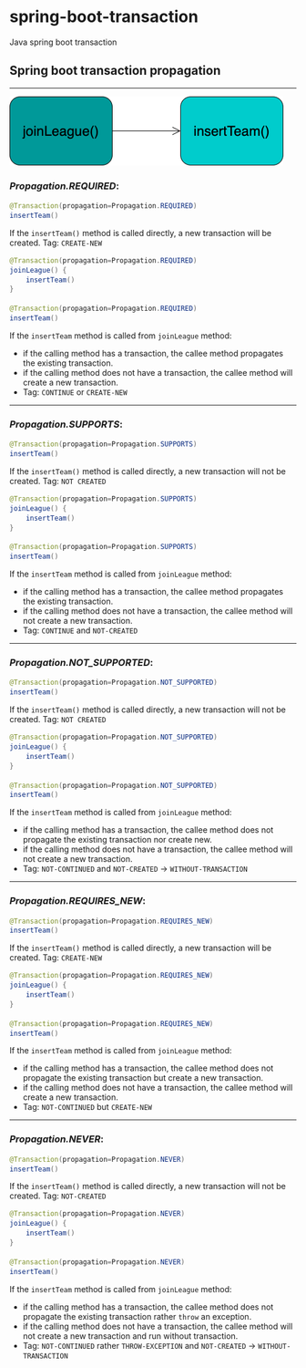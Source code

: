 # spring-boot-transaction
Java spring boot transaction

## Spring boot transaction propagation
---
![spring-boot-transaction](https://github.com/chowdhury18/spring-boot-transaction/blob/master/Diagrams/spring-transaction.png)
### ***Propagation.REQUIRED***:
```java
@Transaction(propagation=Propagation.REQUIRED)
insertTeam()
```
If the `insertTeam()` method is called directly, a new transaction will be created. Tag: `CREATE-NEW`

```java
@Transaction(propagation=Propagation.REQUIRED)
joinLeague() {
    insertTeam()
}

@Transaction(propagation=Propagation.REQUIRED)
insertTeam()
```
If the `insertTeam` method is called from `joinLeague` method:
- if the calling method has a transaction, the callee method propagates the existing transaction.
- if the calling method does not have a transaction, the callee method will create a new transaction.
- Tag: `CONTINUE` or `CREATE-NEW`

---
### ***Propagation.SUPPORTS***:
```java
@Transaction(propagation=Propagation.SUPPORTS)
insertTeam()
```
If the `insertTeam()` method is called directly, a new transaction will not be created. Tag: `NOT CREATED`

```java
@Transaction(propagation=Propagation.SUPPORTS)
joinLeague() {
    insertTeam()
}

@Transaction(propagation=Propagation.SUPPORTS)
insertTeam()
```
If the `insertTeam` method is called from `joinLeague` method:
- if the calling method has a transaction, the callee method propagates the existing transaction.
- if the calling method does not have a transaction, the callee method will not create a new transaction.
- Tag: `CONTINUE` and `NOT-CREATED`

---

### ***Propagation.NOT_SUPPORTED***:
```java
@Transaction(propagation=Propagation.NOT_SUPPORTED)
insertTeam()
```
If the `insertTeam()` method is called directly, a new transaction will not be created. Tag: `NOT CREATED`

```java
@Transaction(propagation=Propagation.NOT_SUPPORTED)
joinLeague() {
    insertTeam()
}

@Transaction(propagation=Propagation.NOT_SUPPORTED)
insertTeam()
```
If the `insertTeam` method is called from `joinLeague` method:
- if the calling method has a transaction, the callee method does not propagate the existing transaction nor create new.
- if the calling method does not have a transaction, the callee method will not create a new transaction.
- Tag: `NOT-CONTINUED` and `NOT-CREATED` -> `WITHOUT-TRANSACTION`

---

### ***Propagation.REQUIRES_NEW***:
```java
@Transaction(propagation=Propagation.REQUIRES_NEW)
insertTeam()
```
If the `insertTeam()` method is called directly, a new transaction will be created. Tag: `CREATE-NEW`

```java
@Transaction(propagation=Propagation.REQUIRES_NEW)
joinLeague() {
    insertTeam()
}

@Transaction(propagation=Propagation.REQUIRES_NEW)
insertTeam()
```
If the `insertTeam` method is called from `joinLeague` method:
- if the calling method has a transaction, the callee method does not propagate the existing transaction but create a new transaction.
- if the calling method does not have a transaction, the callee method will create a new transaction.
- Tag: `NOT-CONTINUED` but `CREATE-NEW`

---

### ***Propagation.NEVER***:
```java
@Transaction(propagation=Propagation.NEVER)
insertTeam()
```
If the `insertTeam()` method is called directly, a new transaction will not be created. Tag: `NOT-CREATED`

```java
@Transaction(propagation=Propagation.NEVER)
joinLeague() {
    insertTeam()
}

@Transaction(propagation=Propagation.NEVER)
insertTeam()
```
If the `insertTeam` method is called from `joinLeague` method:
- if the calling method has a transaction, the callee method does not propagate the existing transaction rather `throw` an exception.
- if the calling method does not have a transaction, the callee method will not create a new transaction and run without transaction.
- Tag: `NOT-CONTINUED` rather `THROW-EXCEPTION` and `NOT-CREATED` -> `WITHOUT-TRANSACTION`